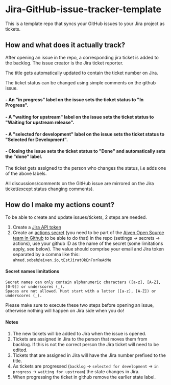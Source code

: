 # Jira-GitHub-issue-tracker-template 

This is a template repo that syncs your GitHub issues to your Jira project as tickets.

## How and what does it actually track?

After opening an issue in the repo, a corresponding jira ticket is added to the backlog. The issue
creator is the Jira ticket reporter.

The title gets automatically updated to contain the ticket number on Jira.

The ticket status can be changed using simple comments on the github issue.

#### - An "in progress" label on the issue sets the ticket status to "In Progress".
#### - A "waiting for upstream" label on the issue sets the ticket status to "Waiting for upstream release".
#### - A "selected for development" label on the issue sets the ticket status to "Selected for Development".
#### - Closing the issue sets the ticket status to "Done" and automatically sets the "done" label.

The ticket gets assigned to the person who changes the status, i.e adds one of the above labels.

All discussions/comments on the GitHub issue are mirrored on the Jira ticket(except status changing comments).

## How do I make my actions count?

To be able to create and update issues/tickets, 2 steps are needed.

1. Create a [Jira API token](https://support.atlassian.com/atlassian-account/docs/manage-api-tokens-for-your-atlassian-account/)
2. Create an [actions secret](https://github.com/aiven/ospo-tracker/settings/secrets/actions) (you need to be part of the [Aiven Open Source team in Github](https://github.com/orgs/aiven/teams/aiven-open-source) to be able to do that) in the repo (settings -> secrets -> actions), use your github ID as the name of the secret (some limitations apply, see below).  The value should comprise your email and Jira token separated by a comma like this: `ahmed.sobeh@aiven.io,tEstJiratOkEnForReAdMe`

#### Secret names limitations

```
Secret names can only contain alphanumeric characters ([a-z], [A-Z], [0-9]) or underscores (_).
Spaces are not allowed. Must start with a letter ([a-z], [A-Z]) or underscores (_).
```

Please make sure to execute these two steps before opening an issue, otherwise nothing will happen on Jira side when you do!

#### Notes

1. The new tickets will be added to Jira when the issue is opened.
2. Tickets are assigned in Jira to the person that moves them from backlog.  If this is not the correct person the Jira ticket will need to be edited.
3. Tickets that are assigned in Jira will have the Jira number prefixed to the title.
4. As tickets are progressed (`backlog` -> `selected for development` -> `in progress` -> `waiting for upstream`) the state changes in Jira.
5. When progressing the ticket in github remove the earlier state label.
